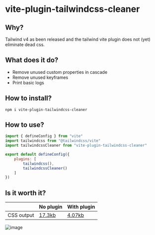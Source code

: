 # vite-plugin-tailwindcss-cleaner

## Why?
Tailwind v4 as been released and the tailwind vite plugin does not (yet) eliminate dead css.

## What does it do?
- Remove unused custom properties in cascade
- Remove unused keyframes
- Print basic logs

## How to install?
```
npm i vite-plugin-tailwindcss-cleaner
```

## How to use?
```js
import { defineConfig } from "vite"
import tailwindcss from "@tailwindcss/vite"
import tailwindcssCleaner from "vite-plugin-tailwindcss-cleaner"

export default defineConfig({
	plugins: [
		tailwindcss(),
		tailwindcssCleaner()
	]
})
```

## Is it worth it?
|            | No plugin | With plugin |     
|------------|-----------|--------|
| CSS output | [17.3kb](https://github.com/madmoizo/vite-plugin-tailwindcss-cleaner/blob/main/build-no-plugin/assets/index-JtgcKGRz.css) | [4.07kb](https://github.com/madmoizo/vite-plugin-tailwindcss-cleaner/blob/main/build-with-plugin/assets/index-JtgcKGRz.css) |

![image](https://github.com/user-attachments/assets/95dbf5a2-49b5-4501-a99d-9a08fa69325a)
